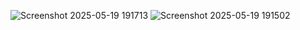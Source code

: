 ![Screenshot 2025-05-19 191713](https://github.com/user-attachments/assets/351483cc-c0fa-456e-a17f-9c43d8c31348)
![Screenshot 2025-05-19 191502](https://github.com/user-attachments/assets/4e940282-eb0d-4089-81c5-c14bbc5fafe6)
